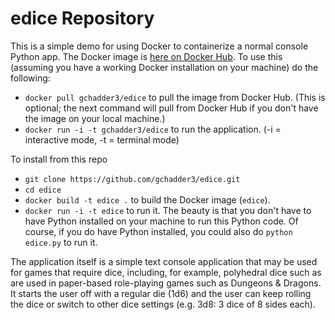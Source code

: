 # edice Repository

This is a simple demo for using Docker to containerize a normal console Python app.  The Docker image
is [here on Docker Hub](https://hub.docker.com/repository/docker/gchadder3/edice).  To use this (assuming 
you have a working Docker installation on your machine) do the following:
* `docker pull gchadder3/edice` to pull the image from Docker Hub.  (This is optional; the next command 
will pull from Docker Hub if you don't have the image on your local machine.)
* `docker run -i -t gchadder3/edice` to run the application.  (-i = interactive mode, -t = terminal mode)

To install from this repo
* `git clone https://github.com/gchadder3/edice.git` 
* `cd edice`
* `docker build -t edice .` to build the Docker image (`edice`).
* `docker run -i -t edice` to run it.  The beauty is that you don't have to have Python installed on your 
machine to run this Python code.  Of course, if you do have Python installed, you could also do `python edice.py` 
to run it.

The application itself is a simple text console application that may be used for games that require dice, 
including, for example, polyhedral dice such as are used in paper-based role-playing games such as 
Dungeons & Dragons.  It starts the user off with a regular die (1d6) and the user can keep rolling the 
dice or switch to other dice settings (e.g. 3d8: 3 dice of 8 sides each).